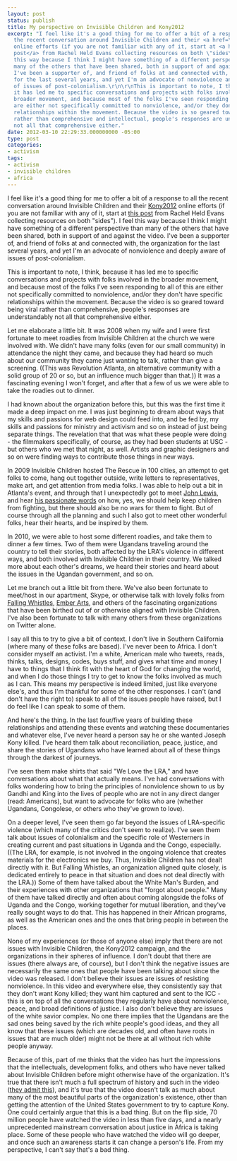 ```yaml
---
layout: post
status: publish
title: My perspective on Invisible Children and Kony2012
excerpt: "I feel like it's a good thing for me to offer a bit of a response to all
  the recent conversation around Invisible Children and their <a href=\"http://www.kony2012.com/\">Kony2012</a>
  online efforts (if you are not familiar with any of it, start at <a href=\"http://rachelheldevans.com/invisible-children-kony-2012-resources\">this
  post</a> from Rachel Held Evans collecting resources on both \"sides\"). I feel
  this way because I think I might have something of a different perspective than
  many of the others that have been shared, both in support of and against the video.
  I've been a supporter of, and friend of folks at and connected with, the organization
  for the last several years, and yet I'm an advocate of nonviolence and deeply aware
  of issues of post-colonialism.\r\n\r\nThis is important to note, I think, because
  it has led me to specific conversations and projects with folks involved in the
  broader movement, and because most of the folks I've seen responding to all of this
  are either not specifically committed to nonviolence, and/or they don't have specific
  relationships within the movement. Because the video is so geared toward being viral
  rather than comprehensive and intellectual, people's responses are understandably
  not all that comprehensive either."
date: 2012-03-10 22:29:33.000000000 -05:00
type: post
categories:
- activism
tags:
- activism
- invisible children
- africa
---
```

I feel like it's a good thing for me to offer a bit of a response to all the recent conversation around Invisible Children and their <a href="http://www.kony2012.com/">Kony2012</a> online efforts (if you are not familiar with any of it, start at <a href="http://rachelheldevans.com/invisible-children-kony-2012-resources">this post</a> from Rachel Held Evans collecting resources on both "sides"). I feel this way because I think I might have something of a different perspective than many of the others that have been shared, both in support of and against the video. I've been a supporter of, and friend of folks at and connected with, the organization for the last several years, and yet I'm an advocate of nonviolence and deeply aware of issues of post-colonialism.

This is important to note, I think, because it has led me to specific conversations and projects with folks involved in the broader movement, and because most of the folks I've seen responding to all of this are either not specifically committed to nonviolence, and/or they don't have specific relationships within the movement. Because the video is so geared toward being viral rather than comprehensive, people's responses are understandably not all that comprehensive either.

Let me elaborate a little bit. It was 2008 when my wife and I were first fortunate to meet roadies from Invisible Children at the church we were involved with. We didn't have many folks (even for our small community) in attendance the night they came, and because they had heard so much about our community they came just wanting to talk, rather than give a screening. ((This was Revolution Atlanta, an alternative community with a solid group of 20 or so, but an influence much bigger than that.)) It was a fascinating evening I won't forget, and after that a few of us we were able to take the roadies out to dinner.

I had known about the organization before this, but this was the first time it made a deep impact on me. I was just beginning to dream about ways that my skills and passions for web design could feed into, and be fed by, my skills and passions for ministry and activism and so on instead of just being separate things. The revelation that that was what these people were doing - the filmmakers specifically, of course, as they had been students at USC - but others who we met that night, as well. Artists and graphic designers and so on were finding ways to contribute those things in new ways.

In 2009 Invisible Children hosted The Rescue in 100 cities, an attempt to get folks to come, hang out together outside, write letters to representatives, make art, and get attention from media folks. I was able to help out a bit in Atlanta's event, and through that I unexpectedly got to meet <a href="http://johnlewis.house.gov/">John Lewis</a>, and hear <a href="http://www.youtube.com/watch?v=5pQcSjEx6YE&amp;list=FLapCoVxofS9_3FC385luQYQ&amp;index=21&amp;feature=plpp_video">his passionate words</a> on how, yes, we should help keep children from fighting, but there should also be no wars for them to fight. But of course through all the planning and such I also got to meet other wonderful folks, hear their hearts, and be inspired by them.

In 2010, we were able to host some different roadies, and take them to dinner a few times. Two of them were Ugandans traveling around the country to tell their stories, both affected by the LRA's violence in different ways, and both involved with Invisible Children in their country. We talked more about each other's dreams, we heard their stories and heard about the issues in the Ugandan government, and so on.

Let me branch out a little bit from there. We've also been fortunate to meet/host in our apartment, Skype, or otherwise talk with lovely folks from <a href="http://www.fallingwhistles.com/">Falling Whistles</a>, <a href="http://emberarts.com/">Ember Arts</a>, and others of the fascinating organizations that have been birthed out of or otherwise aligned with Invisible Children. I've also been fortunate to talk with many others from these organizations on Twitter alone.

I say all this to try to give a bit of context. I don't live in Southern California (where many of these folks are based). I've never been to Africa. I don't consider myself an activist. I'm a white, American male who tweets, reads, thinks, talks, designs, codes, buys stuff, and gives what time and money I have to things that I think fit with the heart of God for changing the world, and when I do those things I try to get to know the folks involved as much as I can. This means my perspective is indeed limited, just like everyone else's, and thus I'm thankful for some of the other responses. I can't (and don't have the right to) speak to all of the issues people have raised, but I do feel like I can speak to some of them.

And here's the thing. In the last four/five years of building these relationships and attending these events and watching these documentaries and whatever else, I've never heard a person say he or she wanted Joseph Kony killed. I've heard them talk about reconciliation, peace, justice, and share the stories of Ugandans who have learned about all of these things through the darkest of journeys.

I've seen them make shirts that said "We Love the LRA," and have conversations about what that actually means. I've had conversations with folks wondering how to bring the principles of nonviolence shown to us by Gandhi and King into the lives of people who are not in any direct danger (read: Americans), but want to advocate for folks who are (whether Ugandans, Congolese, or others who they've grown to love).

On a deeper level, I've seen them go far beyond the issues of LRA-specific violence (which many of the critics don't seem to realize). I've seen them talk about issues of colonialism and the specific role of Westerners in creating current and past situations in Uganda and the Congo, especially. ((The LRA, for example, is not involved in the ongoing violence that creates materials for the electronics we buy. Thus, Invisible Children has not dealt directly with it. But Falling Whistles, an organization aligned quite closely, is dedicated entirely to peace in that situation and does not deal directly with the LRA.)) Some of them have talked about the White Man's Burden, and their experiences with other organizations that "forgot about people." Many of them have talked directly and often about coming alongside the folks of Uganda and the Congo, working together for mutual liberation, and they've really sought ways to do that. This has happened in their African programs, as well as the American ones and the ones that bring people in between the places.

None of my experiences (or those of anyone else) imply that there are not issues with Invisible Children, the Kony2012 campaign, and the organizations in their spheres of influence. I don't doubt that there are issues (there always are, of course), but I don't think the negative issues are necessarily the same ones that people have been talking about since the video was released. I don't believe their issues are issues of resisting nonviolence. In this video and everywhere else, they consistently say that they don't want Kony killed; they want him captured and sent to the ICC - this is on top of all the conversations they regularly have about nonviolence, peace, and broad definitions of justice. I also don't believe they are issues of the white savior complex. No one there implies that the Ugandans are the sad ones being saved by the rich white people's good ideas, and they all know that these issues (which are decades old, and often have roots in issues that are much older) might not be there at all without rich white people anyway.

Because of this, part of me thinks that the video has hurt the impressions that the intellectuals, development folks, and others who have never talked about Invisible Children before might otherwise have of the organization. It's true that there isn't much a full spectrum of history and such in the video (<a href="http://www.invisiblechildren.com.s3-website-us-east-1.amazonaws.com/critiques.html?utm_source=Email+Newsletter+Sign+Ups&amp;utm_campaign=9f4799f454-Kony_2012_Teaser12_22_2011&amp;utm_medium=email">they admit this</a>), and it's true that the video doesn't talk as much about many of the most beautiful parts of the organization's existence, other than getting the attention of the United States government to try to capture Kony. One could certainly argue that this is a bad thing. But on the flip side, 70 million people have watched the video in less than five days, and a nearly unprecedented mainstream conversation about justice in Africa is taking place. Some of these people who have watched the video will go deeper, and once such an awareness starts it can change a person's life. From my perspective, I can't say that's a bad thing.
